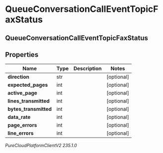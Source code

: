 # QueueConversationCallEventTopicFaxStatus

## QueueConversationCallEventTopicFaxStatus

## Properties

|Name | Type | Description | Notes|
|------------ | ------------- | ------------- | -------------|
| **direction** | str |  | [optional] |
| **expected_pages** | int |  | [optional] |
| **active_page** | int |  | [optional] |
| **lines_transmitted** | int |  | [optional] |
| **bytes_transmitted** | int |  | [optional] |
| **data_rate** | int |  | [optional] |
| **page_errors** | int |  | [optional] |
| **line_errors** | int |  | [optional] |



_PureCloudPlatformClientV2 235.1.0_

